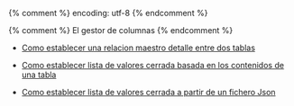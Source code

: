 {% comment %} encoding: utf-8 {% endcomment %}

{% comment %} El gestor de columnas {% endcomment %}

* [Como establecer una relacion maestro detalle entre dos tablas](maestro_detalle)

* [Como establecer lista de valores cerrada basada en los contenidos de una tabla](lista_de_valores_basada_en_tabla)

* [Como establecer lista de valores cerrada a partir de un fichero Json](lista_de_valores_basada_en_json)
